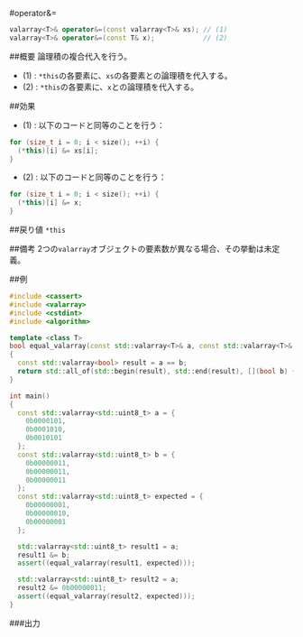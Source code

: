 #operator&=
```cpp
valarray<T>& operator&=(const valarray<T>& xs); // (1)
valarray<T>& operator&=(const T& x);            // (2)
```

##概要
論理積の複合代入を行う。

- (1) : `*this`の各要素に、`xs`の各要素との論理積を代入する。
- (2) : `*this`の各要素に、`x`との論理積を代入する。


##効果
- (1) : 以下のコードと同等のことを行う：

```cpp
for (size_t i = 0; i < size(); ++i) {
  (*this)[i] &= xs[i];
}
```

- (2) : 以下のコードと同等のことを行う：

```cpp
for (size_t i = 0; i < size(); ++i) {
  (*this)[i] &= x;
}
```


##戻り値
`*this`


##備考
2つの`valarray`オブジェクトの要素数が異なる場合、その挙動は未定義。


##例
```cpp
#include <cassert>
#include <valarray>
#include <cstdint>
#include <algorithm>

template <class T>
bool equal_valarray(const std::valarray<T>& a, const std::valarray<T>& b)
{
  const std::valarray<bool> result = a == b;
  return std::all_of(std::begin(result), std::end(result), [](bool b) { return b; });
}

int main()
{
  const std::valarray<std::uint8_t> a = {
    0b0000101,
    0b0001010,
    0b0010101
  };
  const std::valarray<std::uint8_t> b = {
    0b00000011,
    0b00000011,
    0b00000011
  };
  const std::valarray<std::uint8_t> expected = {
    0b00000001,
    0b00000010,
    0b00000001
  };

  std::valarray<std::uint8_t> result1 = a;
  result1 &= b;
  assert((equal_valarray(result1, expected)));

  std::valarray<std::uint8_t> result2 = a;
  result2 &= 0b00000011;
  assert((equal_valarray(result2, expected)));
}
```

###出力
```
```


